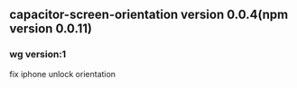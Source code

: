 ## capacitor-screen-orientation version 0.0.4(npm version 0.0.11)

### wg version:1 
fix iphone unlock orientation